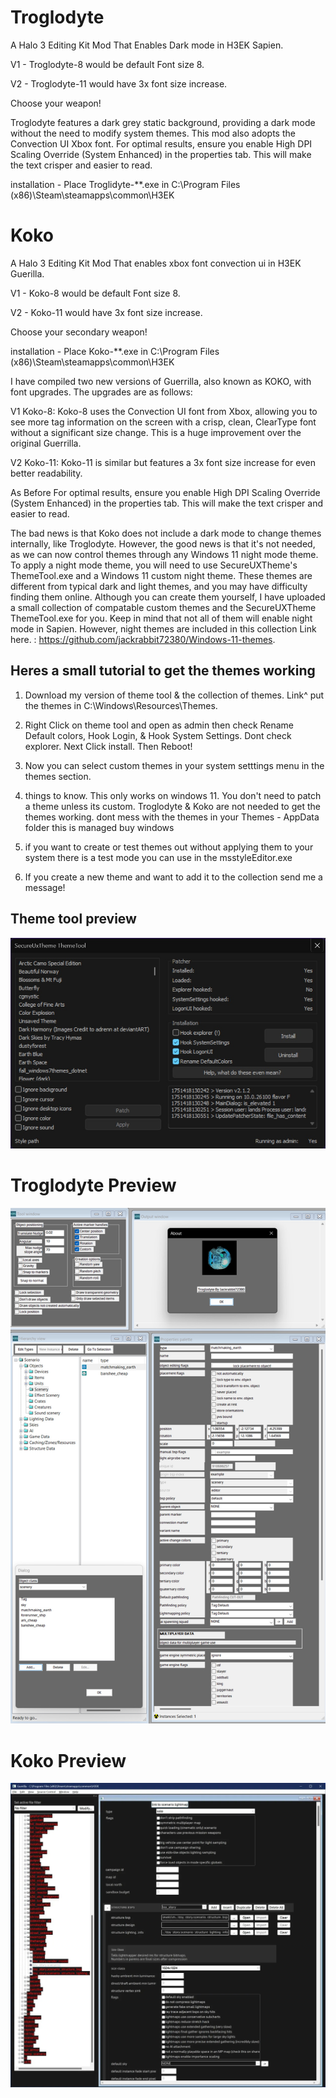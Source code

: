 
# Troglodyte
A Halo 3 Editing Kit Mod That Enables Dark mode in H3EK Sapien.

V1 - Troglodyte-8 would be default Font size 8.

V2 - Troglodyte-11 would have 3x font size increase.

Choose your weapon!

Troglodyte features a dark grey static background, providing a dark mode without the need to modify system themes. This mod also adopts the Convection UI Xbox font.
For optimal results, ensure you enable High DPI Scaling Override (System Enhanced) in the properties tab. This will make the text crisper and easier to read.

installation - Place Troglidyte-**.exe in C:\Program Files (x86)\Steam\steamapps\common\H3EK

# Koko
A Halo 3 Editing Kit Mod That enables xbox font convection ui in H3EK Guerilla.

V1 - Koko-8 would be default Font size 8.

V2 - Koko-11 would have 3x font size increase.

Choose your secondary weapon!

installation - Place Koko-**.exe in C:\Program Files (x86)\Steam\steamapps\common\H3EK

I have compiled two new versions of Guerrilla, also known as KOKO, with font upgrades. The upgrades are as follows:

V1 Koko-8: Koko-8 uses the Convection UI font from Xbox, allowing you to see more tag information on the screen with a crisp, clean, ClearType font without a significant size change. This is a huge improvement over the original Guerrilla.

V2 Koko-11: Koko-11 is similar but features a 3x font size increase for even better readability.

As Before For optimal results, ensure you enable High DPI Scaling Override (System Enhanced) in the properties tab. This will make the text crisper and easier to read.

The bad news is that Koko does not include a dark mode to change themes internally, like Troglodyte. However, the good news is that it's not needed, as we can now control themes through any Windows 11 night mode theme. To apply a night mode theme, you will need to use SecureUXTheme's ThemeTool.exe and a Windows 11 custom night theme. These themes are different from typical dark and light themes, and you may have difficulty finding them online. Although you can create them yourself, I have uploaded a small collection of compatable custom themes and the SecureUXTheme ThemeTool.exe for you. Keep in mind that not all of them will enable night mode in Sapien. However, night themes are included in this collection Link here. : https://github.com/jackrabbit72380/Windows-11-themes.

## Heres a small tutorial to get the themes working

1. Download my version of theme tool & the collection of themes.  Link^ put the themes in C:\Windows\Resources\Themes.

2. Right Click on theme tool and open as admin then check Rename Default colors, Hook Login, & Hook System Settings. Dont check explorer. Next Click install. Then Reboot!

4. Now you can select custom themes in your system setttings menu in the themes section.

5. things to know. This only works on windows 11. You don't need to patch a theme unless its custom. Troglodyte & Koko are not needed to get the themes working. dont mess with the themes in your Themes - AppData folder this is managed buy windows

6. if you want to create or test themes out without applying them to your system there is a test mode you can use in the msstyleEditor.exe

7. If you create a new theme and want to add it to the collection send me a message!

## Theme tool preview
![Screenshot](https://github.com/jackrabbit72380/Ho4kmmm/blob/master/apps/H3EK/themetool_preview.jpg)

# Troglodyte Preview
![Screenshot](https://github.com/jackrabbit72380/ho4kmmm/blob/master/Troglodyte_Preview.jpg)
#
# Koko Preview
![Screenshot](https://github.com/jackrabbit72380/ho4kmmm/blob/master/koko11_preview.jpg)
